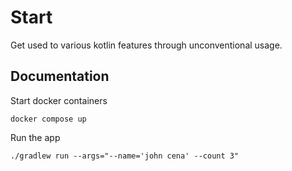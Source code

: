 # Start

Get used to various kotlin features through unconventional usage.

## Documentation

Start docker containers

```terminal
docker compose up
```

Run the app

```terminal
./gradlew run --args="--name='john cena' --count 3"
```
